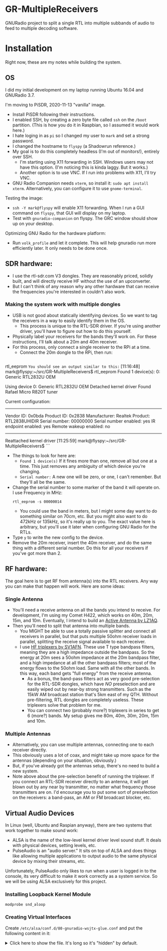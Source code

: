 # GR-MultipleReceivers
GNURadio project to split a single RTL into multiple subbands of audio to feed to multiple decoding software.

# Installation
Right now, these are my notes while building the system.

## OS
I did my initial development on my laptop running Ubuntu 16.04 and GNURadio 3.7.

I'm moving to PiSDR, 2020-11-13 "vanilla" image.
* Install PiSDR following their instructions.
* I enabled SSH, by creating a zero byte file called `ssh` on the `/boot` partition.  (This is how you do it in Raspbian, so I assumed it would work here.)
* I hate loging in as `pi` so I changed my user to `mark` and set a strong password.
* I changed the hostname to `flyspy` (a Shadowrun reference.)
* My goal is to do this completely headless (I'm out of monitors!), entirely over SSH.
  * I'm starting using X11 forwarding in SSH. Windows users may not have this option.  (I'm noticing this is kinda laggy. But it works.)
  * Another option is to use VNC.  If I run into problems with X11, I'll try VNC.
* GNU Radio Companion needs `xterm`, so install it: `sudo apt install xterm`.  Alternatively, you can configure it to use `gnome-terminal`.

Testing the image:
* `ssh -Y mark@flyspy` will enable X11 forwarding.  When I run a GUI command on `flyspy`, that GUI will display on my laptop.
* Test with `gnuradio-companion` on flyspy.  The GRC window should show up on your desktop.

Optimizing GNU Radio for the hardware platform:
* Run `volk_profile` and let it complete.  This will help gnuradio run more efficiently later.  It only needs to be done once.

## SDR hardware:
* I use the rtl-sdr.com V3 dongles. They are reasonably priced, solidly built, and will directly receive HF without the use of an upconverter.
* But I can't think of any reason why any other hardware that can receive the frequencies you're interested in couldn't also work.

### Making the system work with multiple dongles
* USB is not good about statically identifying devices.  So we want to tag the receivers in a way to easily identify them in the OS.
  * This process is unique to the RTL-SDR driver. If you're using another driver, you'll have to figure out how to do this yourself.
* Physically label your receivers for the bands they'll work on.  For these instructions, I'll talk about a 20m and 40m receiver.
* For this process, only connect a single receiver to the RPi at a time.
  * Connect the 20m dongle to the RPi, then run:
    ```
rtl_eeprom
    ```
    You should see an output similar to this:
    ```
[11:16:48] mark@flyspy:~/src/GR-MultipleReceivers$ rtl_eeprom 
Found 1 device(s):
  0:  Generic RTL2832U OEM

Using device 0: Generic RTL2832U OEM
Detached kernel driver
Found Rafael Micro R820T tuner

Current configuration:
__________________________________________
Vendor ID:		0x0bda
Product ID:		0x2838
Manufacturer:		Realtek
Product:		RTL2838UHIDIR
Serial number:		00000000
Serial number enabled:	yes
IR endpoint enabled:	yes
Remote wakeup enabled:	no
__________________________________________
Reattached kernel driver
[11:25:59] mark@flyspy:~/src/GR-MultipleReceivers$ 
    ```
  * The things to look for here are:
    * `Found 1 device(s)` If it fines more than one, remove all but one at a time.  This just removes any ambiguity of which device you're changing.
    * `Serial number:`  A new one will be zero, or one, I can't remember.  But they'll all be the same.
  * Change the serial number to some marker of the band it will operate on. I use Frequency in MHz:
    ```
    rtl_eeprom -s 00000014
    ```
    * You could use the band in meters, but I might some day want to do something similar on 70cm, etc. But you might also want to do 472kHz or 135kHz, so it's really up to you.  The exact value here is arbitrary, but you'll use it later when configuring GNU Radio for the RTLs.
  * Type `y` to write the new config to the device.
  * Remove the 20m receiver, insert the 40m receiver, and do the same thing with a different serial number.  Do this for all your receivers if you've got more than 2.


## RF hardware:
The goal here is to get RF from antenna(s) into the RTL receivers.  Any way you can make that happen will work.  Here are some ideas:

### Single Antenna
* You'll need a receive antenna on all the bands you intend to receive.  For development, I'm using my Comet H422, which works on 40m, 20m, 15m, and 10m.  Eventually, I intend to build an [Active Antenna by LZ1AQ](https://active-antenna.eu/).
* Then you'll need to split that antenna into multiple bands.
  * You MIGHT be able to use a totally passive splitter and connect all receivers in parallel, but that puts multiple 50ohm receiver loads in parallel, splitting the receive signal available to each receiver.
  * I use [HF triplexers by SV1AFN](https://www.sv1afn.com/en/products/hf-antenna-multiplexer.html).  These use T type bandpass filters, meaning they are a high impedance outside the bandpass.  So the energy at 20m sees a 50ohm impedance at the 20m bandpass filter, and a high impedance at all the other bandpass filters; most of the energy flows to the 50ohm load.  Same with all the other bands.  In this way, each band gets "full energy" from the receive antenna.
    * As a bonus, the band-pass filters act as very good pre-selection for the RTL-SDR dongles, which have _NO_ preselection and are easily wiped out by near-by strong transmitters.  Such as the 15kW AM broadcast station that's 5km east of my QTH. Without pre-filtering, RTL dongles are completely useless.  These triplexers solve that problem for me.
    * You can connect two (probably more?) triplexers in series to get 6 (more?) bands.  My setup gives me 80m, 40m, 30m, 20m, 15m and 10m.

### Multiple Antennas
* Alternatively, you can use multiple antennas, connecting one to each receiver directly.
* This obviously uses a lot of coax, and might take up more space for the antennas (depending on your situation, obviously.)
* But, if you've already got the antennas setup, there's no need to build a new system.
* Note above about the pre-selection benefit of running the triplexer.  If you connect an RTL-SDR receiver directly to an antenna, it will get blown out by any near by transmitter, no matter what frequency those transmitters are on.  I'd encourage you to put some sort of preselection on the receivers: a band-pass, an AM or FM broadcast blocker, etc.


## Virtual Audio Devices
In Linux (well, Ubuntu and Raspian anyway), there are two systems that work together to make sound work:
* ALSA is the name of the low-level kernel driver level sound stuff.  It deals with physical devices, setting levels, etc.
* PulseAudio is an "audio server." It sits on top of ALSA and does things like allowing multiple applications to output audio to the same physical device by mixing their streams, etc.

Unfortunately, PulseAudio only likes to run when a user is logged in to the console, its very difficult to make it work correctly as a system service.  So we will be using ALSA exclusively for this project.

### Installing Loopback Kernel Module
```
modprobe snd_aloop
```

### Creating Virtual Interfaces
Create `/etc/alsa/conf.d/80-gnuradio-wsjtx-glue.conf` and put the following content in it:
<details><summary>Click here to show the file.  It's long so it's "hidden" by default.</summary>
<p>
```
# GNU Radio side of loopbacks
pcm.loop2_0_0 {
    type plug
        slave {
            pcm "hw:2,0,0"
        }
}

pcm.loop2_0_1 {
    type plug
        slave {
            pcm "hw:2,0,1"
        }
}

pcm.loop2_0_2 {
    type plug
        slave {
            pcm "hw:2,0,2"
        }
}

pcm.loop2_0_3 {
    type plug
        slave {
            pcm "hw:2,0,3"
        }
}

pcm.loop2_0_4 {
    type plug
        slave {
            pcm "hw:2,0,4"
        }
}

pcm.loop2_0_5 {
    type plug
        slave {
            pcm "hw:2,0,5"
        }
}

pcm.loop2_0_6 {
    type plug
        slave {
            pcm "hw:2,0,6"
        }
}

pcm.loop2_0_7 {
    type plug
        slave {
            pcm "hw:2,0,7"
        }
}

# WSJT-X side of loopbacks
pcm.loop2_1_0 {
    type plug
        slave {
            pcm "hw:2,1,0"
        }
}

pcm.loop2_1_1 {
    type plug
        slave {
            pcm "hw:2,1,1"
        }
}

pcm.loop2_1_2 {
    type plug
        slave {
            pcm "hw:2,1,2"
        }
}

pcm.loop2_1_3 {
    type plug
        slave {
            pcm "hw:2,1,3"
        }
}

pcm.loop2_1_4 {
    type plug
        slave {
            pcm "hw:2,1,4"
        }
}

pcm.loop2_1_5 {
    type plug
        slave {
            pcm "hw:2,1,5"
        }
}

pcm.loop2_1_6 {
    type plug
        slave {
            pcm "hw:2,1,6"
        }
}

pcm.loop2_1_7 {
    type plug
        slave {
            pcm "hw:2,1,7"
        }
}


# Gluing it all together
pcm.gr_20m_wspr {
    type asym
    playback.pcm "loop2_0_0"
    capture.pcm "loop2_0_0"
    hint {
        show on
        description "GNU Radio 20m WSPR"
    }
}

pcm.gr_20m_ft8 {
    type asym
    playback.pcm "loop2_0_1"
    capture.pcm "loop2_0_1"
    hint {
        show on
        description "GNU Radio 20m FT8"
    }
}

pcm.gr_40m_wspr {
    type asym
    playback.pcm "loop2_0_2"
    capture.pcm "loop2_0_2"
    hint {
        show on
        description "GNU Radio 40m WSPR"
    }
}

pcm.gr_40m_ft8 {
    type asym
    playback.pcm "loop2_0_3"
    capture.pcm "loop2_0_3"
    hint {
        show on
        description "GNU Radio 40m FT8"
    }
}

pcm.wsjtx_40m_ft8 {
    type asym
    playback.pcm "loop2_1_3"
    capture.pcm "loop2_1_3"
    hint {
        show on
        description "WSJTX 40m FT8"
    }
}

pcm.wsjtx_20m_wspr {
    type asym
    playback.pcm "loop2_1_0"
    capture.pcm "loop2_1_0"
    hint {
        show on
        description "WSJTX 20m WSPR"
    }
}

pcm.wsjtx_20m_ft8 {
    type asym
    playback.pcm "loop2_1_1"
    capture.pcm "loop2_1_1"
    hint {
        show on
        description "WSJTX 20m FT8"
    }
}

pcm.wsjtx_40m_wspr {
    type asym
    playback.pcm "loop2_1_2"
    capture.pcm "loop2_1_2"
    hint {
        show on
        description "WSJTX 40m WSPR"
    }
}
```
</p>
</details>

This block creates the ALSA objects needed to send sound to an interface, and have that sound appear on another interface.  The interface names are arbitrary, but I've structured them to be easy to use.  In this case, the `gr_bla` interfaces are for GNU Radio to send sound output to, and the `wsjtx_bla` interfaces are for (you guessed it) WSJT-X to receive the audio.  The band and mode are also encoded into the interface names to make it easier to pair up matching interfaces between the two programs.

You'll also note several `loop*` interfaces. Those are used internally by the config here, you shouldn't be using them. (They don't perform any resampling; if you wanted to use them, you'd have to make sure both sides are sending exactly the same bitrate, word size, signing, etc.  Setting it up this way, ALSA will do any required conversions for us.)

## GNU Radio
**NOTE** Make sure you've run `volk_profile` and let it complete.  This will help gnuradio run more efficiently later.  It only needs to be done once.

PiSDR comes with GNU Radio pre-installed.  Run it:
```
gnuradio-companion
```

### Loading and compiling the GNU Radio blocks
**TODO** All this needs a lot more work.

There are three GNU Radio modules here:
* `ssb_demodulator.grc`: Takes a Complex stream at base-band (eg: as generated internall in the `dual_demodulator` block below), and performs the Weaver Method to select upper or lower sideband and demodulate the signal into a Float stream of audio.
* `dual_demodulator.grc`: Takes a Complex stream of RF (eg: from the RTL-SDR receiver block), extracts two sub-bands from the RF stream, passes those to `ssb_demodulator` above, and returns the resultant audio streams.  The parameters to this block will look familiar to Ham operators: "Dial Frequencies" for each the FT8 and WSPR sections of the band.
* `dual-ssb-receiver.grc`: Includes the RTL-SDR receiver blocks, feeds the RF output from RTL to `dual_demodulator` blocks, then feeds the audio output to the audio interfaces.  You can also include Waterfalls and other visualizations here, but they all take CPU so I have them off by default.

Load them in that order, then Generate their flow graph, reload the Blocks list, and open the next one.

### Configure GNU Radio inputs and outputs
On the final code block you loaded, `dual-ssb-receiver.grc`, you'll need to configure for your chosen bands.  It comes configured for 20m and 40m by default (because that's what I'm doing.)

Note that the blocks are in horizontal layers:
* Variables on the left that configure everything:
  * `rtl_freq_[band]`: Sets the center frequency for the RTL dongle.  Not critical, so long as the two "dial" frequencies are within the sample rate of this center frequency.  By default the sample rate is 240kHz.  So for example, if you set the `rtl_freq` to 7.100MHz, it will receive everything from 6.980MHz (7.100 - rtl_samp_rate/2) to 7.220MHz (7.100 + rtl_samp_rate/2).  Just make sure the two frequencies below are within this range.
  * `wspr_freq_[band]`: The USB (upper side band, not universal serial bus) dial frequency to receive the WSPR sub-band.  A 400Hz band around 1.5kHz is passed.
  * `ft8_freq_[band]`: The USB dial frequency to receive the FT8 sub-band.  300Hz to 3kHz is passed.
* `RTL-SDR Source` inputs:
  * You'll at least need to pass "Device Arguments".  `rtl=[serial number],direct_samp=2`
    * `rtl=[serial number]` tells it which RTL-SDR dongle to use.  Earlier, you used `rtl_eeprom` to set the serial number on each dongle to something representing the band.  That's the value you put here.
      * DISCLAIMER: Serial numbers SHOULD work, but I never got them to work. I have to pass the "device" number here. Unfortunately, those can change if receivers are disconnected and reconnected in different orders.  If you know how to make serial numbers work, please reach out to me on Twitter: @smittyhalibut
    * `direct_samp=2` tells the rtl-sdr.com branded v3 dongle to receive HF, not VHF/UHF.  If you're using a different dongle, you MIGHT need to change this to something else.
  * If you know what you're doing, you might be able to further optimize things here.  I don't, so I just leave them all default. :-)
* `Audio Sink` outputs:
  * Set the Device Names to `gr_[band]_[mode]` interfaces as appropriate.

### Debugging GNU Radio
By default, `dual-ssb-receiver.grc` is setup to run completely headless, no GUI at all.  This give no feedback on how well its working, other than error messages if it completely fails.

To turn on Waterfalls for testing (or if your computer has the CPU capacity for it):
* In the `Options` block, change "Generate Options" from "No GUI" to "QT GUI".  This turns off the "headless mode."
* Right click on the `QT GUI Waterfall Sink` blocks and "Enable" them.

Then (re)start the GNU Radio execution.  You can do this without stopping WSJT-X (if they're running yet), they'll just get periods of silence while GNU Radio isn't running.

You should see a Window open with Waterfalls showing the receive signals on the respective subbands.


## Decoding software, eg: WSJT-X
PiSDR, our OS, doesn't include this software, so we have to install it ourselves.

Go to the [WSJT-X home page](https://physics.princeton.edu/pulsar/k1jt/wsjtx.html) and download the latest GA release (or the release candidate if you're feeling saucy) and install it:
```
wget https://physics.princeton.edu/pulsar/k1jt/wsjtx_2.2.2_armhf.deb
sudo apt install ./wsjtx_2.2.2_armhf.deb
```
Using `apt` to install the package instead of `dpkg` will download the dependencies.  Note that `apt` has a version of wsjtx as well, but as of this writing, it's v2.0.0 where v2.2.2 is available.  So downloading the `.deb` and using `apt` to install it gets you the newest version of WSJT-X, and automatically manages its dependencies. The best of all worlds.  It does mean you're responsible for downloading new versions from the `princeton.edu` site when they're available.

### Running multiple copies of WSJT-X
Running WSJT-X from the command line, you can pass `-r [radio name]` to it and it will create a unique context for this instance of the program, allowing you to run multiple instances of WSJT-X at the same time.  Again, the names are arbitrary, but I suggest using the band and mode in the "radio" name to make it easy to differentiate them, like so:
```
wsjtx -r 20m-FT8
```

### Configuring WSJT-X
When you start a WSJT-X instance like that, it starts with a completely fresh, default configuration.  Configure it as you would normally:
* Main Screen:
  * Set the band and mode
* Settings:
  * General Tab: Enter your callsign and grid
  * Audio Tab: For Input, select the `wsjtx_[band]_[mode]` interface as appropriate.  Keep it on Mono.  Don't worry about Output, leave it blank.
  * Reporting Tab: Check "Enable PSK Reporter Spotting".  (That's why we're here, right?)
  * All other settings are ok defaulted, but you're welcome to change anything else you want.

At this point, I usually exit WSJT-X and restart it, to make sure it saved the configuration.

### Optimizing WSJT-X for performance
On my Raspberry Pi4, I can run 2 RTL-SDR dongles, GNU Radio, and 4 instances of WSJT-X, but only just barely.  I have to do the following to make it not run out of CPU at decode times:
* Turn off the Waterfall displays in WSJT-X. I love watching them, and we can still use them for debugging, but they take a fair bit of CPU to drive.
* Set `Decode` to `Normal`, at least on WSPR.  WSPR runs on 2 minutes worth of data in a spike, which consumes 8x the CPU of the FT8 decoder (which only runs on 15 seconds of data.)  The spikes at the 2-minutes are much bigger than the spikes at the 15-seconds.
* Even so, over time, the buffer between GNU Radio and WSJT-X will start lagging behind.  Restarting GNU Radio will reset this lag, but it will just start lagging behind over time again.
